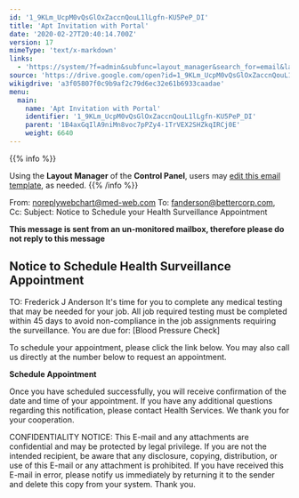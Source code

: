```yaml
---
id: '1_9KLm_UcpM0vQsGlOxZaccnQouL1lLgfn-KU5PeP_DI'
title: 'Apt Invitation with Portal'
date: '2020-02-27T20:40:14.700Z'
version: 17
mimeType: 'text/x-markdown'
links:
  - 'https://system/?f=admin&subfunc=layout_manager&search_for=email&layout_search=Go&lv_layout_manager_limit=0&opp=edit&doc_type=EAPTI&old_module=Email&old_name=Apt+Invitation+with+Portal&active=0'
source: 'https://drive.google.com/open?id=1_9KLm_UcpM0vQsGlOxZaccnQouL1lLgfn-KU5PeP_DI'
wikigdrive: 'a3f05807f0c9b9af2c79d6ec32e61b6933caadae'
menu:
  main:
    name: 'Apt Invitation with Portal'
    identifier: '1_9KLm_UcpM0vQsGlOxZaccnQouL1lLgfn-KU5PeP_DI'
    parent: '1B4axGqIlA9niMn8voc7pPZy4-1TrVEX2SHZkqIRCj0E'
    weight: 6640
---
```





{{% info %}}

Using the **Layout Manager** of the **Control Panel**, users may [edit this email template](https://system/?f=admin&subfunc=layout_manager&search_for=email&layout_search=Go&lv_layout_manager_limit=0&opp=edit&doc_type=EAPTI&old_module=Email&old_name=Apt+Invitation+with+Portal&active=0), as needed.
{{% /info %}}



From: noreplywebchart@med-web.com
To: fanderson@bettercorp.com,
Cc:
Subject: Notice to Schedule your Health Surveillance Appointment

****This message is sent from an un-monitored mailbox, therefore please do not reply to this message****
  
## **Notice to Schedule Health Surveillance Appointment**  


TO: Frederick J Anderson
It's time for you to complete any medical testing that may be needed for your job.
All job required testing must be completed within 45 days to avoid non-compliance in the job assignments requiring the surveillance.
You are due for:
[Blood Pressure Check]

To schedule your appointment, please click the link below. You may also call us directly at the number below to request an appointment.

**Schedule Appointment**

Once you have scheduled successfully, you will receive confirmation of the date and time of your appointment.
If you have any additional questions regarding this notification, please contact Health Services.
We thank you for your cooperation.


CONFIDENTIALITY NOTICE: This E-mail and any attachments are confidential and may be protected by legal privilege. If you are not the intended recipient, be aware that any disclosure, copying, distribution, or use of this E-mail or any attachment is prohibited. If you have received this E-mail in error, please notify us immediately by returning it to the sender and delete this copy from your system. Thank you.
